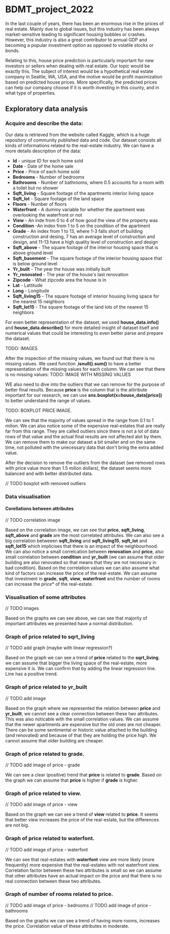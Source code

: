 # BDMT_project_2022

In the last couple of years, there has been an enormous rise in the prices of real estate. Mainly due to global issues, but this industry has been always market-sensitive leading to significant housing bubbles or crashes. However, this industry is also a great contributor to annual GDP and becoming a popular investment option as opposed to volatile stocks or bonds. 

Relating to this, house price prediction is particularly important for new investors or sellers when dealing with real estate. Our topic would be exactly this. The subject of interest would be a hypothetical real estate company in Seattle, WA, USA, and the motive would be profit maximization based on predicted house prices. More specifically, the predicted prices can help our company choose if it is worth investing in this county, and in what type of properties.

## Exploratory data analysis

### Acquire and describe the data:

Our data is retrieved from the website called Kaggle, which is a huge repository of community published data and code. Our dataset consists all kinds of informations related to the real-estate industry. We can have a more details description of the data:

* **Id** - unique ID for each home sold
* **Date** - Date of the home sale
* **Price** - Price of each home sold
* **Bedrooms** - Number of bedrooms
* **Bathrooms** - Number of bathrooms, where 0.5 accounts for a room with a toilet but no shower
* **Sqft_living** - Square footage of the apartments interior living space
* **Sqft_lot** - Square footage of the land space
* **Floors** - Number of floors
* **Waterfront** - A dummy variable for whether the apartment was overlooking the waterfront or not
* **View** - An inde from 0 to 4 of how good the view of the property was
* **Condition** -An index from 1 to 5 on the condition of the apartment
* **Grade** - An index from 1 to 13, where 1-3 falls short of building construction and desing, 7 has an average level of construction and design, and 11-13 have a high quality level of construction and design
* **Sqft_above** - The square footage of the interior housing space that is above ground level
* **Sqft_basement** - The square footage of the interior housing space that is below ground level
* **Yr_built** - The year the house was initially built
* **Yr_renovated** - The year of the house's last renovation
* **Zipcode** - What zipcode area the house is in
* **Lat** - Lattitude
* **Long** - Longitude
* **Sqft_living15** - The square footage of interior housing living space for the nearest 15 neighbors
* **Sqft_lot15** - The square footage of the land lots of the nearest 15 neighbors

For even better representation of the dataset, we used **house_data.info()** and **house_data.describe()** for more detailed insight of dataset itself and numerical values that could be interesting to even better parse and prepare the dataset.

TODO: IMAGES


After the inspection of the missing values, we found out that there is no missing values. We used function ¸**isnull().sum()** to have a better representation of the missing values for each column. We can see that there is no missing values:
TODO: IMAGE WITH MISSING VALUES 

WE also need to dive into the outliers that we can remove for the purpose of better final results. Because **price** is the column that is the attiribute important for our research, we can use **sns.boxplot(x=house_data[price])** to better understand the range of values.

TODO: BOXPLOT PRICE IMAGE.

We can see that the majority of values spread in the range from 0.1 to 1 milion. We can also notice some of the expensive real-estates that are really far from this range. They are called outliers since there is not a lot of data rows of that value and the actual final results are not affected alot by them. We can remove them to make our dataset a bit smaller and on the same time, not polluted with the unecessary data that don't bring the extra added value.

After the decision to remove the outliers from the dataset (we removed rows with price value more than 1.5 milion dollars), the dataset seems more balanced and with better distributed data.

// TODO boxplot with removed outliers

### Data visualisation

#### Corellations between attributes
// TODO correlation image

Based on the correlation image, we can see that **price**, **sqft_living**, **sqft_above** and **grade** are the most correlated attributes. We can also see a big correlation betweeen **sqft_living** and **sqft_living15**, **sqft_lot** and **sqft_lot15** which implicises that there is an impact of the neighbourhood. We can also notice a small correlcation between **renovation** and **price**, also small correlation between **condition** and **yr_built** (we can assume that older building are also renovated so that means that they are not necessary in bad condition).
Based on the correlation values we can also assume what kind of factors can increase the price of the real-estate. We can assume that investment in **grade**, **sqft**, **view**, **waterfront** and the number of rooms can increase the *price** of the real-estate.

### Visualisation of some attributes

// TODO images 

Based on the graphs we can see above, we can see that majority of important attributes we presented have a normal distribution.


### Graph of price related to sqrt_living

// TODO add graph (maybe with linear regression?)

Based on the graph we can see a trend of **price** related to the **sqrt_living**. we can assume that bigger the living space of the real-estate, more expensive it is. We can confirm that by adding the linear regression line. Line has a positive trend.

### Graph of price related to yr_built
// TODO add image

Based on the graph where we represented the relation between **price** and **yr_built**, we cannot see a clear connection between these two attributes. This was also noticable with the small correlation values. We can assume that the newer apartments are expensive but the old ones are not cheaper. There can be some sentimental or historic value attached to the building (and renovated) and because of that they are holding the price high. We cannot assume that older building are cheaper.

### Graph of price related to grade.

// TODO add image of price - grade

We can see a clear (positive) trend that **price** is related to **grade**. Based on the graph we can assume that **price** is higher if **grade** is higher.

### Graph of price related to view.

// TODO add image of price - view

Based on the graph we can see a trend of **view** related to **price**. It seems that better view increases the price of the real-estate, but the differences are not big.

### Graph of price related to waterfont.

// TODO add image of price - waterfont

We can see that real-estates with **waterfont** view are more likely (more frequently) more expensive that the real-estates with not waterfront view. Correlation factor between these two attributes is small so we can assume that other attributes have an actual impact on the price and that there is no real connection between these two attributes.


### Graph of number of rooms related to price.
// TODO add image of price - bedrooms
// TODO add image of price - bathrooms

Based on the graphs we can see a trend of having more rooms, increases the price. Correlation value of these attributes in moderate.


